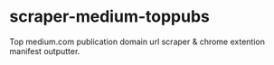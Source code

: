 # scraper-medium-toppubs

Top medium.com publication domain url scraper & chrome extention manifest outputter.
